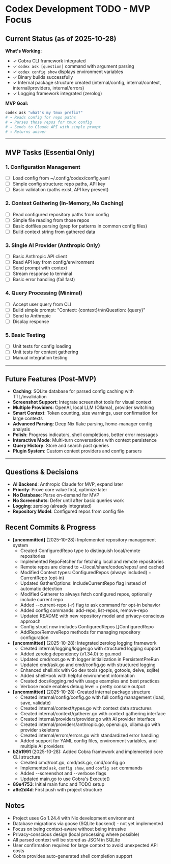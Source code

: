 # Codex Development TODO - MVP Focus

## Current Status (as of 2025-10-28)
**What's Working:**
- ✓ Cobra CLI framework integrated
- ✓ `codex ask [question]` command with argument parsing
- ✓ `codex config show` displays environment variables
- ✓ Binary builds successfully
- ✓ Internal package structure created (internal/config, internal/context, internal/providers, internal/errors)
- ✓ Logging framework integrated (zerolog)

**MVP Goal:**
```bash
codex ask "what's my tmux prefix?"
# → Reads config for repo paths
# → Parses those repos for tmux config
# → Sends to Claude API with simple prompt
# → Returns answer
```

---

## MVP Tasks (Essential Only)

### 1. Configuration Management
- [ ] Load config from ~/.config/codex/config.yaml
- [ ] Simple config structure: repo paths, API key
- [ ] Basic validation (paths exist, API key present)

### 2. Context Gathering (In-Memory, No Caching)
- [ ] Read configured repository paths from config
- [ ] Simple file reading from those repos
- [ ] Basic dotfiles parsing (grep for patterns in common config files)
- [ ] Build context string from gathered data

### 3. Single AI Provider (Anthropic Only)
- [ ] Basic Anthropic API client
- [ ] Read API key from config/environment
- [ ] Send prompt with context
- [ ] Stream response to terminal
- [ ] Basic error handling (fail fast)

### 4. Query Processing (Minimal)
- [ ] Accept user query from CLI
- [ ] Build simple prompt: "Context: {context}\n\nQuestion: {query}"
- [ ] Send to Anthropic
- [ ] Display response

### 5. Basic Testing
- [ ] Unit tests for config loading
- [ ] Unit tests for context gathering
- [ ] Manual integration testing

---

## Future Features (Post-MVP)

- **Caching**: SQLite database for parsed config caching with TTL/invalidation
- **Screenshot Support**: Integrate screenshot tools for visual context
- **Multiple Providers**: OpenAI, local LLM (Ollama), provider switching
- **Smart Context**: Token counting, size warnings, user confirmation for large contexts
- **Advanced Parsing**: Deep Nix flake parsing, home-manager config analysis
- **Polish**: Progress indicators, shell completions, better error messages
- **Interactive Mode**: Multi-turn conversations with context persistence
- **Query History**: Store and search past queries
- **Plugin System**: Custom context providers and config parsers

---

## Questions & Decisions
- **AI Backend**: Anthropic Claude for MVP, expand later
- **Priority**: Prove core value first, optimize later
- **No Database**: Parse on-demand for MVP
- **No Screenshots**: Defer until after basic queries work
- **Logging**: zerolog (already integrated)
- **Repository Model**: Configured repos from config file

## Recent Commits & Progress
- **[uncommitted]** (2025-10-28): Implemented repository management system
  - Created ConfiguredRepo type to distinguish local/remote repositories
  - Implemented RepoFetcher for fetching local and remote repositories
  - Remote repos are cloned to ~/.local/share/codex/repos/ and cached
  - Modified Context types: ConfiguredRepos (always included) + CurrentRepo (opt-in)
  - Updated GatherOptions: IncludeCurrentRepo flag instead of automatic detection
  - Modified Gatherer to always fetch configured repos, optionally include current repo
  - Added --current-repo (-r) flag to ask command for opt-in behavior
  - Added config commands: add-repo, list-repos, remove-repo
  - Updated README with new repository model and privacy-conscious approach
  - Config struct now includes ConfiguredRepos []ConfiguredRepo
  - AddRepo/RemoveRepo methods for managing repository configuration
- **[uncommitted]** (2025-10-28): Integrated zerolog logging framework
  - Created internal/logging/logger.go with structured logging support
  - Added zerolog dependency (v1.34.0) to go.mod
  - Updated cmd/root.go with logger initialization in PersistentPreRun
  - Updated cmd/ask.go and cmd/config.go with structured logging
  - Enhanced shell.nix with Go dev tools (gopls, gotools, delve, sqlite)
  - Added shellHook with helpful environment information
  - Created docs/logging.md with usage examples and best practices
  - Verbose mode enables debug level + pretty console output
- **[uncommitted]** (2025-10-28): Created internal package structure
  - Created internal/config/config.go with full config management (load, save, validate)
  - Created internal/context/types.go with context data structures
  - Created internal/context/gatherer.go with context gathering interface
  - Created internal/providers/provider.go with AI provider interface
  - Created internal/providers/anthropic.go, openai.go, ollama.go with provider skeletons
  - Created internal/errors/errors.go with standardized error handling
  - Added support for YAML config files, environment variables, and multiple AI providers
- **b2b1991** (2025-10-28): Added Cobra framework and implemented core CLI structure
  - Created cmd/root.go, cmd/ask.go, cmd/config.go
  - Implemented `ask`, `config show`, and `config set` commands
  - Added --screenshot and --verbose flags
  - Updated main.go to use Cobra's Execute()
- **89e4753**: Initial main func and TODO setup
- **a6e2d4d**: First push with project structure

## Notes
- Project uses Go 1.24.4 with Nix development environment
- Database migrations via goose (SQLite backend) - not yet implemented
- Focus on being context-aware without being intrusive
- Privacy-conscious design (local processing where possible)
- All parsed context will be stored as JSON in SQLite
- User confirmation required for large context to avoid unexpected API costs
- Cobra provides auto-generated shell completion support
